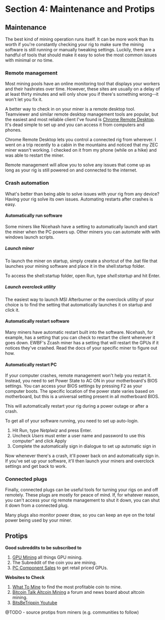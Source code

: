 # Section 4: Maintenance and Protips

## Maintenance

The best kind of mining operation runs itself. It can be more work than its worth if you're constantly checking your rig to make sure the mining software is still running or manually tweaking settings. Luckily, there are a handful of tools that should make it easy to solve the most common issues with minimal or no time.

### Remote management

Most mining pools have an online monitoring tool that displays your workers and their hashrates over time. However, these sites are usually on a delay of at least thirty minutes and will only show you if there's something wrong--it won't let you fix it.

A better way to check in on your miner is a remote desktop tool. Teamviewer and similar remote desktop management tools are popular, but the easiest and most reliable client I've found is [Chrome Remote Desktop](https://chrome.google.com/webstore/detail/chrome-remote-desktop/gbchcmhmhahfdphkhkmpfmihenigjmpp?hl=en). It's dead simple to set up and you can access it from computers and phones.

Chrome Remote Desktop lets you control a connected rig from wherever. I went on a trip recently to a cabin in the mountains and noticed that my ZEC miner wasn't working. I checked on it from my phone (while on a hike) and was able to restart the miner.

Remote management will allow you to solve any issues that come up as long as your rig is still powered on and connected to the internet.

### Crash automation

What's better than being able to solve issues with your rig from any device? Having your rig solve its own issues. Automating restarts after crashes is easy.

#### Automatically run software

Some miners like Nicehash have a setting to automatically launch and start the miner when the PC powers up. Other miners you can automate with with windows launch scripts.

##### Launch miner

To launch the miner on startup, simply create a shortcut of the .bat file that launches your mining software and place it in the shell:startup folder.

To access the shell:startup folder, open Run, type _shell:startup_ and hit Enter.

##### Launch overclock utility

The easiest way to launch MSI Afterburner or the overclock utility of your choice is to find the setting that automatically launches it on startup and click it.

#### Automatically restart software

Many miners have automatic restart built into the software. Nicehash, for example, has a setting that you can check to restart the client whenever it goes down. EWBF's Zcash miner has a setting that will restart the GPUs if it notices they've crashed. Read the docs of your specific miner to figure out how.

#### Automatically restart PC

If your computer crashes, remote management won't help you restart it. Instead, you need to set Power State to AC ON in your motherboard's BIOS settings. You can access your BIOS settings by pressing F2 as your computer boots. The specific location of the power state varies based on motherboard, but this is a universal setting present in all motherboard BIOS.

This will automatically restart your rig during a power outage or after a crash.

To get all of your software running, you need to set up auto-login.

1. Hit Run, type _Netplwiz_ and press Enter.
2. Uncheck _Users_ must enter a user name and password to use this computer" and click Apply
3. Complete the automatically sign in dialogue to set up automatic sign in

Now whenever there's a crash, it'll power back on and automatically sign in. If you've set up your software, it'll then launch your miners and overclock settings and get back to work.

### Connected plugs

Finally, connected plugs can be useful tools for turning your rigs on and off remotely. These plugs are mostly for peace of mind. If, for whatever reason, you can't access your rig remote management to shut it down, you can shut it down from a connected plug.

Many plugs also monitor power draw, so you can keep an eye on the total power being used by your miner.

## Protips

__Good subreddits to be subscribed to__
1. [GPU Mining](https://www.reddit.com/r/gpumining/) all things GPU mining.
2. The Subreddit of the coin you are mining.
3. [PC Component Sales](https://www.reddit.com/r/buildapcsales/) to get retail priced GPUs.

__Websites to Check__
1. [What To Mine](whattomine.com) to find the most profitable coin to mine.
2. [Bitcoin Talk Altcoin Mining](https://bitcointalk.org/index.php?board=160.0) a forum and news board about altcoin mining.
3. [BitsBeTrippin Youtube]()

@TODO - source protips from miners (e.g. communities to follow)
